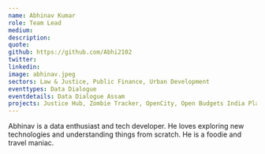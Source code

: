 ```yaml
---
name: Abhinav Kumar
role: Team Lead
medium:
description:
quote:
github: https://github.com/Abhi2102
twitter:
linkedin:
image: abhinav.jpeg
sectors: Law & Justice, Public Finance, Urban Development
eventtypes: Data Dialogue 
eventdetails: Data Dialogue Assam
projects: Justice Hub, Zombie Tracker, OpenCity, Open Budgets India Platform - 2.0, Tracking the implementation of the POCSO Act, Budgets for Justice, Girl Education Spending Tracker
---
```


Abhinav is a data enthusiast and tech developer. He loves exploring new technologies and understanding things from scratch. He is a foodie and travel maniac.
